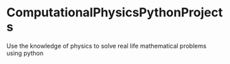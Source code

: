 # ComputationalPhysicsPythonProjects
Use the knowledge of physics to solve real life mathematical problems using python
